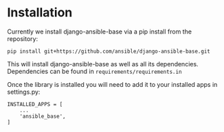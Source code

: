 # Installation

Currently we install django-ansible-base via a pip install from the repository:
```
pip install git+https://github.com/ansible/django-ansible-base.git
```

This will install django-ansible-base as well as all its dependencies.
Dependencies can be found in `requirements/requirements.in`

Once the library is installed you will need to add it to your installed apps in settings.py:
```
INSTALLED_APPS = [
    ...
    'ansible_base',
]
```

